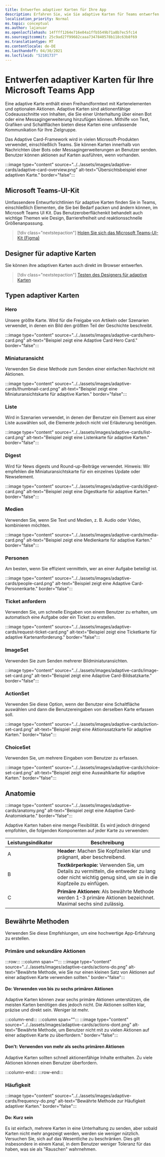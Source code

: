 ```yaml
---
title: Entwerfen adaptiver Karten für Ihre App
description: Erfahren Sie, wie Sie adaptive Karten für Teams entwerfen und das Microsoft Teams UI Kit erhalten.
localization_priority: Normal
ms.topic: conceptual
ms.author: lajanuar
ms.openlocfilehash: 14ffff1264e716e04a1ffb5549b71a8b7ec5fc14
ms.sourcegitcommit: 25c9ad27f99682caaa7347840578b118c63b8f69
ms.translationtype: MT
ms.contentlocale: de-DE
ms.lasthandoff: 04/30/2021
ms.locfileid: "52101737"
---
```

# <a name="designing-adaptive-cards-for-your-microsoft-teams-app"></a>Entwerfen adaptiver Karten für Ihre Microsoft Teams App

Eine adaptive Karte enthält einen Freihandformtext mit Kartenelementen und optionalen Aktionen. Adaptive Karten sind aktionenfähige Codeausschnitte von Inhalten, die Sie einer Unterhaltung über einen Bot oder eine Messagingerweiterung hinzufügen können. Mithilfe von Text, Grafiken und Schaltflächen bieten diese Karten eine umfassende Kommunikation für Ihre Zielgruppe.

Das Adaptive Card-Framework wird in vielen Microsoft-Produkten verwendet, einschließlich Teams. Sie können Karten innerhalb von Nachrichten über Bots oder Messagingerweiterungen an Benutzer senden. Benutzer können aktionen auf Karten ausführen, wenn vorhanden.

:::image type="content" source="../../assets/images/adaptive-cards/adaptive-card-overview.png" alt-text="Übersichtsbeispiel einer adaptiven Karte." border="false":::

## <a name="microsoft-teams-ui-kit"></a>Microsoft Teams-UI-Kit

Umfassendere Entwurfsrichtlinien für adaptive Karten finden Sie in Teams, einschließlich Elementen, die Sie bei Bedarf packen und ändern können, im Microsoft Teams UI Kit. Das Benutzeroberflächenkit behandelt auch wichtige Themen wie Design, Barrierefreiheit und reaktionsschnelle Größenanpassung.

> [!div class="nextstepaction"]
> [Holen Sie sich das Microsoft Teams-UI-Kit (Figma)](https://www.figma.com/community/file/916836509871353159)

## <a name="adaptive-cards-designer"></a>Designer für adaptive Karten

Sie können ihre adaptiven Karten auch direkt im Browser entwerfen.

> [!div class="nextstepaction"]
> [Testen des Designers für adaptive Karten](https://adaptivecards.io/designer/)

## <a name="types-of-adaptive-cards"></a>Typen adaptiver Karten

### <a name="hero"></a>Hero

Unsere größte Karte. Wird für die Freigabe von Artikeln oder Szenarien verwendet, in denen ein Bild den größten Teil der Geschichte beschreibt.

:::image type="content" source="../../assets/images/adaptive-cards/hero-card.png" alt-text="Beispiel zeigt eine Adaptive Card Hero Card." border="false":::

### <a name="thumbnail"></a>Miniaturansicht

Verwenden Sie diese Methode zum Senden einer einfachen Nachricht mit Aktionen.

:::image type="content" source="../../assets/images/adaptive-cards/thumbnail-card.png" alt-text="Beispiel zeigt eine Miniaturansichtskarte für adaptive Karten." border="false":::

### <a name="list"></a>Liste

Wird in Szenarien verwendet, in denen der Benutzer ein Element aus einer Liste auswählen soll, die Elemente jedoch nicht viel Erläuterung benötigen.

:::image type="content" source="../../assets/images/adaptive-cards/list-card.png" alt-text="Beispiel zeigt eine Listenkarte für adaptive Karten." border="false":::

### <a name="digest"></a>Digest

Wird für News digests und Round-up-Beiträge verwendet. Hinweis: Wir empfehlen die Miniaturansichtskarte für ein einzelnes Update oder Newselement.

:::image type="content" source="../../assets/images/adaptive-cards/digest-card.png" alt-text="Beispiel zeigt eine Digestkarte für adaptive Karten." border="false":::

### <a name="media"></a>Medien

Verwenden Sie, wenn Sie Text und Medien, z. B. Audio oder Video, kombinieren möchten.

:::image type="content" source="../../assets/images/adaptive-cards/media-card.png" alt-text="Beispiel zeigt eine Medienkarte für adaptive Karten." border="false":::

### <a name="people"></a>Personen

Am besten, wenn Sie effizient vermitteln, wer an einer Aufgabe beteiligt ist.

:::image type="content" source="../../assets/images/adaptive-cards/people-card.png" alt-text="Beispiel zeigt eine Adaptive Card-Personenkarte." border="false":::

### <a name="request-ticket"></a>Ticket anfordern

Verwenden Sie, um schnelle Eingaben von einem Benutzer zu erhalten, um automatisch eine Aufgabe oder ein Ticket zu erstellen.

:::image type="content" source="../../assets/images/adaptive-cards/request-ticket-card.png" alt-text="Beispiel zeigt eine Ticketkarte für adaptive Kartenanforderung." border="false":::

### <a name="imageset"></a>ImageSet

Verwenden Sie zum Senden mehrerer Bildminiaturansichten.

:::image type="content" source="../../assets/images/adaptive-cards/image-set-card.png" alt-text="Beispiel zeigt eine Adaptive Card-Bildsatzkarte." border="false":::

### <a name="actionset"></a>ActionSet

Verwenden Sie diese Option, wenn der Benutzer eine Schaltfläche auswählen und dann die Benutzereingaben von derselben Karte erfassen soll.

:::image type="content" source="../../assets/images/adaptive-cards/action-set-card.png" alt-text="Beispiel zeigt eine Aktionssatzkarte für adaptive Karten." border="false":::

### <a name="choiceset"></a>ChoiceSet

Verwenden Sie, um mehrere Eingaben vom Benutzer zu erfassen.

:::image type="content" source="../../assets/images/adaptive-cards/choice-set-card.png" alt-text="Beispiel zeigt eine Auswahlkarte für adaptive Karten." border="false":::

## <a name="anatomy"></a>Anatomie

:::image type="content" source="../../assets/images/adaptive-cards/anatomy.png" alt-text="Beispiel zeigt eine Adaptive Card-Anatomiekarte." border="false":::

Adaptive Karten haben eine menge Flexibilität. Es wird jedoch dringend empfohlen, die folgenden Komponenten auf jeder Karte zu verwenden:

|Leistungsindikator|Beschreibung|
|----------|-----------|
|A|**Header**: Machen Sie Kopfzeilen klar und prägnant, aber beschreibend.|
|B|**Textkörperkopie:** Verwenden Sie, um Details zu vermitteln, die entweder zu lang oder nicht wichtig genug sind, um sie in die Kopfzeile zu einfügen.|
|C|**Primäre Aktionen:** Als bewährte Methode werden 1-3 primäre Aktionen bezeichnet. Maximal sechs sind zulässig.|

## <a name="best-practices"></a>Bewährte Methoden

Verwenden Sie diese Empfehlungen, um eine hochwertige App-Erfahrung zu erstellen.

### <a name="primary-and-secondary-actions"></a>Primäre und sekundäre Aktionen

:::row:::
   :::column span="":::
:::image type="content" source="../../assets/images/adaptive-cards/actions-do.png" alt-text="Bewährte Methode, wie Sie nur einen kleinen Satz von Aktionen auf einer adaptiven Karte verwenden sollten." border="false":::

#### <a name="do-use-up-to-six-primary-actions"></a>Do: Verwenden von bis zu sechs primären Aktionen

Adaptive Karten können zwar sechs primäre Aktionen unterstützen, die meisten Karten benötigen dies jedoch nicht. Die Aktionen sollten klar, präzise und direkt sein. Weniger ist mehr.

   :::column-end:::
   :::column span="":::
:::image type="content" source="../../assets/images/adaptive-cards/actions-dont.png" alt-text="Bewährte Methode, um Benutzer nicht mit zu vielen Aktionen auf einer adaptiven Karte zu überfordern." border="false":::

#### <a name="dont-use-more-than-six-primary-actions"></a>Don't: Verwenden von mehr als sechs primären Aktionen

Adaptive Karten sollten schnell aktionenfähige Inhalte enthalten. Zu viele Aktionen können einen Benutzer überfordern.

   :::column-end:::
:::row-end:::

### <a name="frequency"></a>Häufigkeit

:::image type="content" source="../../assets/images/adaptive-cards/frequency-do.png" alt-text="Bewährte Methode zur Häufigkeit adaptiver Karten." border="false":::

#### <a name="do-be-concise"></a>Do: Kurz sein

Es ist einfach, mehrere Karten in eine Unterhaltung zu senden, aber sobald Karten nicht mehr angezeigt werden, werden sie weniger nützlich. Versuchen Sie, sich auf das Wesentliche zu beschränken. Dies gilt insbesondere in einem Kanal, in dem Benutzer weniger Toleranz für das haben, was sie als "Rauschen" wahrnehmen.
